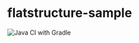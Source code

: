 # flatstructure-sample

![Java CI with Gradle](https://github.com/fragaLY/flatstructure-sample/workflows/Java%20CI%20with%20Gradle/badge.svg?branch=master)
